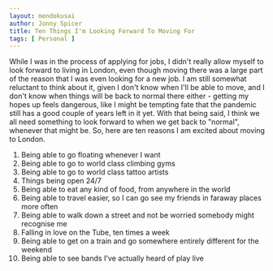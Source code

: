 ```yaml
---
layout: mendokusai
author: Jonny Spicer
title: Ten Things I'm Looking Forward To Moving For
tags: [ Personal ]
---
```

While I was in the process of applying for jobs, I didn't really allow myself to look forward to living in London, even though moving there was a large part of the reason that I was
even looking for a new job. I am still somewhat reluctant to think about it, given I don't know when I'll be able to move, and I don't know when things will be back to normal there
either - getting my hopes up feels dangerous, like I might be tempting fate that the pandemic still has a good couple of years left in it yet. With that being said, I think we all
need something to look forward to when we get back to "normal", whenever that might be. So, here are ten reasons I am excited about moving to London.

1. Being able to go floating whenever I want
1. Being able to go to world class climbing gyms
1. Being able to go to world class tattoo artists
1. Things being open 24/7
1. Being able to eat any kind of food, from anywhere in the world
1. Being able to travel easier, so I can go see my friends in faraway places more often
1. Being able to walk down a street and not be worried somebody might recognise me
1. Falling in love on the Tube, ten times a week
1. Being able to get on a train and go somewhere entirely different for the weekend
1. Being able to see bands I've actually heard of play live